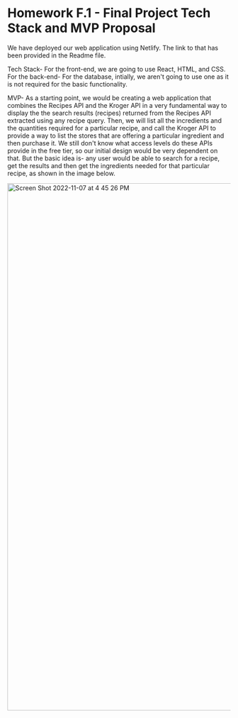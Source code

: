 # Homework F.1 - Final Project Tech Stack and MVP Proposal

We have deployed our web application using Netlify. The link to that has been provided in the Readme file.

Tech Stack- For the front-end, we are going to use React, HTML, and CSS. For the back-end- For the database, intially, we aren't going to use one as it is not required for the basic functionality.

MVP- As a starting point, we would be creating a web application that combines the Recipes API and the Kroger API in a very fundamental way to display the the search results (recipes) returned from the Recipes API extracted using any recipe query. Then, we will list all the incredients and the quantities required for a particular recipe, and call the Kroger API to provide a way to list the stores that are offering a particular ingredient and then purchase it. We still don't know what access levels do these APIs provide in the free tier, so our initial design would be very dependent on that. But the basic idea is- any user would be able to search for a recipe, get the results and then get the ingredients needed for that particular recipe, as shown in the image below.


<img width="1189" alt="Screen Shot 2022-11-07 at 4 45 26 PM" src="https://user-images.githubusercontent.com/97759670/200431388-db509eec-6bf4-424a-9336-f2c311d7e4c6.png">
